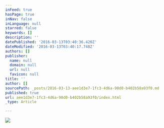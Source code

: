 ```yaml
---
inFeed: true
hasPage: true
inNav: false
inLanguage: null
starred: false
keywords: []
description: ''
datePublished: '2016-03-13T03:40:36.420Z'
dateModified: '2016-03-13T03:40:17.748Z'
authors: []
publisher:
  name: null
  domain: null
  url: null
  favicon: null
title: ''
author: []
sourcePath: _posts/2016-03-13-aee1d3e7-1fc3-4d6a-90d0-b402b58a93f0.md
published: true
url: aee1d3e7-1fc3-4d6a-90d0-b402b58a93f0/index.html
_type: Article

---
```

![](https://the-grid-user-content.s3-us-west-2.amazonaws.com/22aada1e-a8aa-4a02-ab6a-56e0fc71000e.png)